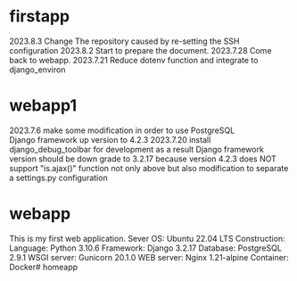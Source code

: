 # firstapp
2023.8.3    Change The repository caused by re-setting the SSH configuration
2023.8.2    Start to prepare the document.
2023.7.28   Come back to webapp.
2023.7.21   Reduce dotenv function and integrate to django_environ

# webapp1
2023.7.6 make some modification in order to use PostgreSQL  
    Django framework up version to 4.2.3
2023.7.20 install django_debug_toolbar for development
    as a result Django framework version should be down grade to 3.2.17
    because version 4.2.3 does NOT support "is.ajax()" function
    not only above but also modification to separate a settings.py configuration 

# webapp
This is my first web application.
Sever OS: Ubuntu 22.04 LTS
Construction:
    Language: Python 3.10.6
    Framework: Django 3.2.17
    Database: PostgreSQL 2.9.1
    WSGI server: Gunicorn 20.1.0
    WEB server: Nginx 1.21-alpine
    Container: Docker# homeapp